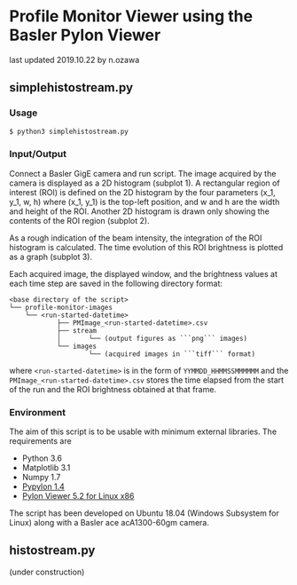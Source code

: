 # Profile Monitor Viewer using the Basler Pylon Viewer

last updated 2019.10.22 by n.ozawa

## simplehistostream.py

### Usage

```bash
$ python3 simplehistostream.py
```

### Input/Output

Connect a Basler GigE camera and run script. The image acquired by the camera is displayed as a 2D histogram (subplot 1). A rectangular region of interest (ROI) is defined on the 2D histogram by the four parameters (x_1, y_1, w, h) where (x_1, y_1) is the top-left position, and w and h are the width and height of the ROI. Another 2D histogram is drawn only showing the contents of the ROI region (subplot 2). 

As a rough indication of the beam intensity, the integration of the ROI histogram is calculated. The time evolution of this ROI brightness is plotted as a graph (subplot 3).

Each acquired image, the displayed window, and the brightness values at each time step are saved in the following directory format:

    <base directory of the script>
    └── profile-monitor-images
        └── <run-started-datetime>
                ├── PMImage_<run-started-datetime>.csv
                ├── stream
                │       └── (output figures as ```png``` images)
                └── images
                        └── (acquired images in ```tiff``` format)

where ```<run-started-datetime>``` is in the form of ```YYMMDD_HHMMSSMMMMMM``` and the ```PMImage_<run-started-datetime>.csv``` stores the time elapsed from the start of the run and the ROI brightness obtained at that frame.

### Environment

The aim of this script is to be usable with minimum external libraries. The requirements are

* Python 3.6
* Matplotlib 3.1
* Numpy 1.7
* [Pypylon 1.4](https://github.com/basler/pypylon)
* [Pylon Viewer 5.2 for Linux x86](https://www.baslerweb.com/jp/sales-support/downloads/software-downloads/pylon-5-2-0-linux-x86-64-bit/)

The script has been developed on Ubuntu 18.04 (Windows Subsystem for Linux) along with a Basler ace acA1300-60gm camera.

## histostream.py

(under construction)
